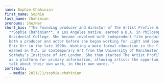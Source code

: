 ```yaml
---
name: Sophie Chahinian
first_name: Sophie
last_name: Chahinian
pronouns: She/Her
short_bio: "The founding producer and director of The Artist Profile Archive,
  **Sophie Chahinian**, a Los Angeles native, earned a B.A. in Philosophy from
  Occidental College. She became involved with independent film production as
  both a producer and actor before she began working for Light and Space artist
  Eric Orr in the late 1990s. Wanting a more formal education in the field, she
  earned an M.A. in Contemporary Art from the University of Manchester through
  Sotheby’s Institute of Art London. She then started The Artist Profile Archive
  as a platform for primary information, allowing artists the opportunity to
  talk about their own work, in their own words. "
portraits:
  - media: 2021/11/sophie-chahinian
---
```

